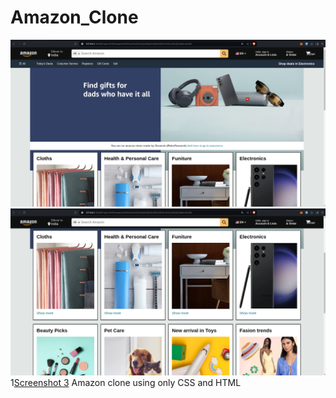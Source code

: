 # Amazon_Clone
![Screenshot 1](Screenshots/Screenshot%20from%202024-02-19%2016-49-37.png)
![Screenshot 2](Screenshots/Screenshot%20from%202024-02-19%2016-50-03.png)
1[Screenshot 3](Screenshots/Screenshot%20from%202024-02-19%2016-50-12.png)
Amazon clone using only CSS and HTML
